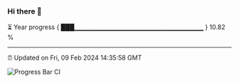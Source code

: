 ### Hi there 👋

⏳ Year progress { ███▁▁▁▁▁▁▁▁▁▁▁▁▁▁▁▁▁▁▁▁▁▁▁▁▁▁▁ } 10.82 %

---

⏰ Updated on Fri, 09 Feb 2024 14:35:58 GMT

![Progress Bar CI](https://github.com/IshwaranRudhara/GIT-ACTION/workflows/Progress%20Bar%20CI/badge.svg)
